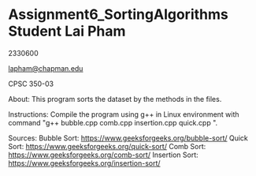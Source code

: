 # Assignment6_SortingAlgorithms Student Lai Pham

2330600

lapham@chapman.edu

CPSC 350-03

About: This program sorts the dataset by the methods in the files.

Instructions: Compile the program using g++ in Linux environment with command "g++ bubble.cpp comb.cpp insertion.cpp quick.cpp ". 

Sources: 
Bubble Sort: https://www.geeksforgeeks.org/bubble-sort/
Quick Sort: https://www.geeksforgeeks.org/quick-sort/
Comb Sort: https://www.geeksforgeeks.org/comb-sort/
Insertion Sort: https://www.geeksforgeeks.org/insertion-sort/
